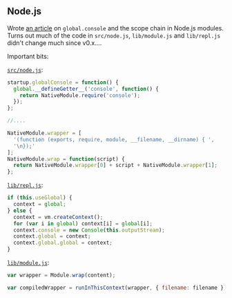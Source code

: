 ## Node.js

Wrote [an article](http://alinode.aliyun.com/blog/8) on `global.console` and the scope chain in Node.js modules. Turns out much of the code in `src/node.js`, `lib/module.js` and `lib/repl.js` didn't change much since v0.x....

Important bits:

[`src/node.js`](https://github.com/nodejs/node/blob/v4.1.2/src/node.js#L180):

```javascript
startup.globalConsole = function() {
  global.__defineGetter__('console', function() {
    return NativeModule.require('console');
  });
};

//....

NativeModule.wrapper = [
  '(function (exports, require, module, __filename, __dirname) { ',
  '\n});'
];
NativeModule.wrap = function(script) {
  return NativeModule.wrapper[0] + script + NativeModule.wrapper[1];
};
```


[`lib/repl.js`](https://github.com/nodejs/node/blob/v0.12.7/lib/repl.js#L347):

```javascript
if (this.useGlobal) {
  context = global;
} else {
  context = vm.createContext();
  for (var i in global) context[i] = global[i];
  context.console = new Console(this.outputStream);
  context.global = context;
  context.global.global = context;
}
```

[`lib/module.js`](https://github.com/nodejs/node/blob/v4.1.2/lib/module.js#L411):

```javascript
var wrapper = Module.wrap(content);

var compiledWrapper = runInThisContext(wrapper, { filename: filename });
```
